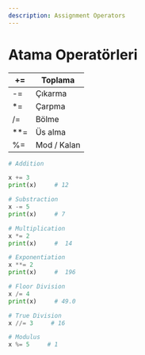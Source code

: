 ```yaml
---
description: Assignment Operators
---
```


# Atama Operatörleri

| +=    | Toplama     |
| ----- | ----------- |
| -=    | Çıkarma     |
| \*=   | Çarpma      |
| /=    | Bölme       |
| \*\*= | Üs alma     |
| %=    | Mod / Kalan |

```python
# Addition

x += 3  
print(x)     # 12

# Substraction
x -= 5  
print(x)     # 7

# Multiplication 
x *= 2 
print(x)     #  14

# Exponentiation 
x **= 2 
print(x)     #  196

# Floor Division
x /= 4
print(x)     # 49.0

# True Division
x //= 3     # 16

# Modulus 
x %= 5     # 1
```
